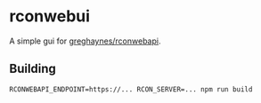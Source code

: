 # rconwebui

A simple gui for [greghaynes/rconwebapi](https://github.com/greghaynes/rconwebapi).


## Building

```
RCONWEBAPI_ENDPOINT=https://... RCON_SERVER=... npm run build
```
